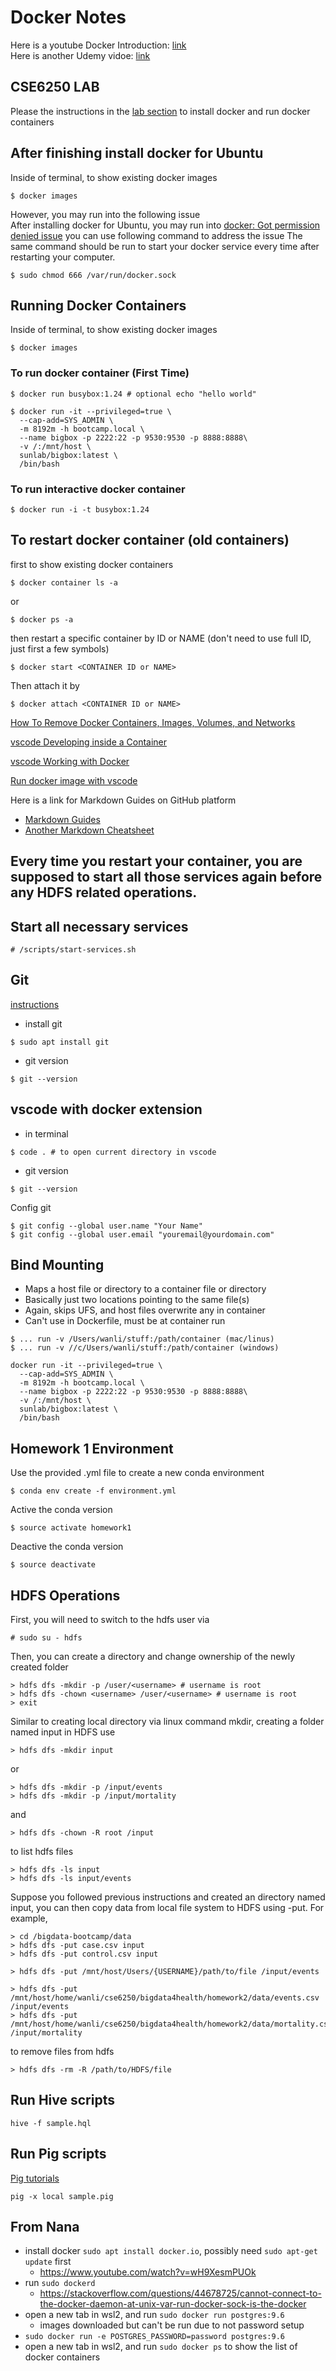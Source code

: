 # Docker Notes

Here is a youtube Docker Introduction: [link](https://youtu.be/VlSW-tztsvM) \
Here is another Udemy vidoe: [link](https://www.udemy.com/docker-mastery/learn/lecture/7742916#overview)

## CSE6250 LAB
Please the instructions in the [lab section](http://www.sunlab.org/teaching/cse6250/fall2019/env/) to install docker and run docker containers

## After finishing install docker for Ubuntu
Inside of terminal, to show existing docker images
```
$ docker images 
```
However, you may run into the following issue \
After installing docker for Ubuntu, you may run into [docker: Got permission denied issue](https://stackoverflow.com/questions/48957195/how-to-fix-docker-got-permission-denied-issue)
you can use following command to address the issue
The same command should be run to start your docker service every time after restarting your computer. 
```
$ sudo chmod 666 /var/run/docker.sock
```


## Running Docker Containers
Inside of terminal, to show existing docker images
```
$ docker images 
```
### To run docker container (First Time)
```
$ docker run busybox:1.24 # optional echo "hello world"
```
```
$ docker run -it --privileged=true \
  --cap-add=SYS_ADMIN \
  -m 8192m -h bootcamp.local \
  --name bigbox -p 2222:22 -p 9530:9530 -p 8888:8888\
  -v /:/mnt/host \
  sunlab/bigbox:latest \
  /bin/bash
```
### To run interactive docker container
```
$ docker run -i -t busybox:1.24
```
## To restart docker container (old containers)
first to show existing docker containers
```
$ docker container ls -a
```
or
```
$ docker ps -a
```
then restart a specific container by ID or NAME (don't need to use full ID, just first a few symbols)
```
$ docker start <CONTAINER ID or NAME> 
```
Then attach it by
```
$ docker attach <CONTAINER ID or NAME>
```

[How To Remove Docker Containers, Images, Volumes, and Networks](https://linuxize.com/post/how-to-remove-docker-images-containers-volumes-and-networks/)

[vscode Developing inside a Container](https://code.visualstudio.com/docs/remote/containers)

[vscode Working with Docker](https://code.visualstudio.com/docs/azure/docker)

[Run docker image with vscode](https://github.com/cmiles74/docker-vscode)


Here is a link for Markdown Guides on GitHub platform
* [Markdown Guides](https://guides.github.com/features/mastering-markdown/)
* [Another Markdown Cheatsheet](https://github.com/adam-p/markdown-here/wiki/Markdown-Cheatsheet)


## Every time you restart your container, you are supposed to start all those services again before any HDFS related operations.
## Start all necessary services
```
# /scripts/start-services.sh
```


## Git
[instructions](https://linuxize.com/post/how-to-install-git-on-ubuntu-18-04/)

* install git
```
$ sudo apt install git
```
* git version
```
$ git --version
```

## vscode with docker extension
* in terminal
```
$ code . # to open current directory in vscode
```
* git version
```
$ git --version
```
Config git 
```
$ git config --global user.name "Your Name"
$ git config --global user.email "youremail@yourdomain.com"
```

## Bind Mounting
* Maps a host file or directory to a container file or directory
* Basically just two locations pointing to the same file(s)
* Again, skips UFS, and host files overwrite any in container
* Can't use in Dockerfile, must be at container run
```
$ ... run -v /Users/wanli/stuff:/path/container (mac/linus)
$ ... run -v //c/Users/wanli/stuff:/path/container (windows)
```

```
docker run -it --privileged=true \
  --cap-add=SYS_ADMIN \
  -m 8192m -h bootcamp.local \
  --name bigbox -p 2222:22 -p 9530:9530 -p 8888:8888\
  -v /:/mnt/host \
  sunlab/bigbox:latest \
  /bin/bash
 ```

## Homework 1 Environment
Use the provided .yml file to create a new conda environment 
```
$ conda env create -f environment.yml
```
Active the conda version
```
$ source activate homework1
```
Deactive the conda version
```
$ source deactivate
```

## HDFS Operations
First, you will need to switch to the hdfs user via
```
# sudo su - hdfs
```
Then, you can create a directory and change ownership of the newly created folder
```
> hdfs dfs -mkdir -p /user/<username> # username is root
> hdfs dfs -chown <username> /user/<username> # username is root
> exit
```
Similar to creating local directory via linux command mkdir, creating a folder named input in HDFS use
```
> hdfs dfs -mkdir input
```
or
```
> hdfs dfs -mkdir -p /input/events
> hdfs dfs -mkdir -p /input/mortality
```
and
```
> hdfs dfs -chown -R root /input
```
to list hdfs files
```
> hdfs dfs -ls input
> hdfs dfs -ls input/events
```


Suppose you followed previous instructions and created an directory named input, you can then copy data from local file system to HDFS using -put. For example,
```
> cd /bigdata-bootcamp/data
> hdfs dfs -put case.csv input
> hdfs dfs -put control.csv input
```
```
> hdfs dfs -put /mnt/host/Users/{USERNAME}/path/to/file /input/events
```
```
> hdfs dfs -put /mnt/host/home/wanli/cse6250/bigdata4health/homework2/data/events.csv /input/events
> hdfs dfs -put /mnt/host/home/wanli/cse6250/bigdata4health/homework2/data/mortality.csv /input/mortality
```
to remove files from hdfs
```
> hdfs dfs -rm -R /path/to/HDFS/file
```


## Run Hive scripts
```
hive -f sample.hql
```
## Run Pig scripts
[Pig tutorials](https://www.tutorialspoint.com/apache_pig/index.htm)
```
pig -x local sample.pig
```


## From Nana
- install docker `sudo apt install docker.io`, possibly need `sudo apt-get update` first
  - https://www.youtube.com/watch?v=wH9XesmPUOk
- run `sudo dockerd`
  - https://stackoverflow.com/questions/44678725/cannot-connect-to-the-docker-daemon-at-unix-var-run-docker-sock-is-the-docker
- open a new tab in wsl2, and run `sudo docker run postgres:9.6`
  - images downloaded but can't be run due to not password setup
-  `sudo docker run -e POSTGRES_PASSWORD=password postgres:9.6`
- open a new tab in wsl2, and run `sudo docker ps` to show the list of docker containers
